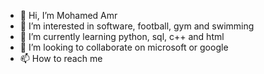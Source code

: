 - 👋 Hi, I’m Mohamed Amr
- 👀 I’m interested in software, football, gym and swimming
- 🌱 I’m currently learning python, sql, c++ and html
- 💞️ I’m looking to collaborate on microsoft or google
- 📫 How to reach me 

<!---
daliyamr/daliyamr is a ✨ special ✨ repository because its `README.md` (this file) appears on your GitHub profile.
You can click the Preview link to take a look at your changes.
--->
